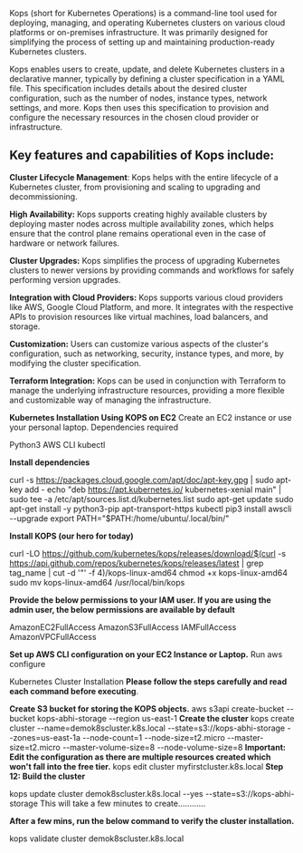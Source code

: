 Kops (short for Kubernetes Operations) is a command-line tool used for deploying, managing, and operating Kubernetes clusters on various cloud platforms or on-premises infrastructure. It was primarily designed for simplifying the process of setting up and maintaining production-ready Kubernetes clusters.

Kops enables users to create, update, and delete Kubernetes clusters in a declarative manner, typically by defining a cluster specification in a YAML file. This specification includes details about the desired cluster configuration, such as the number of nodes, instance types, network settings, and more. Kops then uses this specification to provision and configure the necessary resources in the chosen cloud provider or infrastructure.

## Key features and capabilities of Kops include:

**Cluster Lifecycle Management**: Kops helps with the entire lifecycle of a Kubernetes cluster, from provisioning and scaling to upgrading and decommissioning.

**High Availability:** Kops supports creating highly available clusters by deploying master nodes across multiple availability zones, which helps ensure that the control plane remains operational even in the case of hardware or network failures.

**Cluster Upgrades:** Kops simplifies the process of upgrading Kubernetes clusters to newer versions by providing commands and workflows for safely performing version upgrades.

**Integration with Cloud Providers:** Kops supports various cloud providers like AWS, Google Cloud Platform, and more. It integrates with the respective APIs to provision resources like virtual machines, load balancers, and storage.

**Customization:** Users can customize various aspects of the cluster's configuration, such as networking, security, instance types, and more, by modifying the cluster specification.

**Terraform Integration:** Kops can be used in conjunction with Terraform to manage the underlying infrastructure resources, providing a more flexible and customizable way of managing the infrastructure.

**Kubernetes Installation Using KOPS on EC2**
Create an EC2 instance or use your personal laptop.
Dependencies required

Python3
AWS CLI
kubectl

**Install dependencies**

curl -s https://packages.cloud.google.com/apt/doc/apt-key.gpg | sudo apt-key add -
echo "deb https://apt.kubernetes.io/ kubernetes-xenial main" | sudo tee -a /etc/apt/sources.list.d/kubernetes.list
sudo apt-get update
sudo apt-get install -y python3-pip apt-transport-https kubectl
pip3 install awscli --upgrade
export PATH="$PATH:/home/ubuntu/.local/bin/"

**Install KOPS (our hero for today)**

curl -LO https://github.com/kubernetes/kops/releases/download/$(curl -s https://api.github.com/repos/kubernetes/kops/releases/latest | grep tag_name | cut -d '"' -f 4)/kops-linux-amd64
chmod +x kops-linux-amd64
sudo mv kops-linux-amd64 /usr/local/bin/kops

**Provide the below permissions to your IAM user. If you are using the admin user, the below permissions are available by default**

AmazonEC2FullAccess
AmazonS3FullAccess
IAMFullAccess
AmazonVPCFullAccess

**Set up AWS CLI configuration on your EC2 Instance or Laptop.**
Run aws configure

Kubernetes Cluster Installation
**Please follow the steps carefully and read each command before executing**.

**Create S3 bucket for storing the KOPS objects.**
aws s3api create-bucket --bucket kops-abhi-storage --region us-east-1
**Create the cluster**
kops create cluster --name=demok8scluster.k8s.local --state=s3://kops-abhi-storage --zones=us-east-1a --node-count=1 --node-size=t2.micro --master-size=t2.micro  --master-volume-size=8 --node-volume-size=8
**Important: Edit the configuration as there are multiple resources created which won't fall into the free tier.**
kops edit cluster myfirstcluster.k8s.local
**Step 12: Build the cluster**

kops update cluster demok8scluster.k8s.local --yes --state=s3://kops-abhi-storage
This will take a few minutes to create............

**After a few mins, run the below command to verify the cluster installation.**

kops validate cluster demok8scluster.k8s.local



